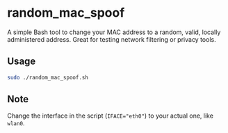 # random_mac_spoof

A simple Bash tool to change your MAC address to a random, valid, locally administered address. Great for testing network filtering or privacy tools.

## Usage

```bash
sudo ./random_mac_spoof.sh
```

## Note

Change the interface in the script (`IFACE="eth0"`) to your actual one, like `wlan0`.
